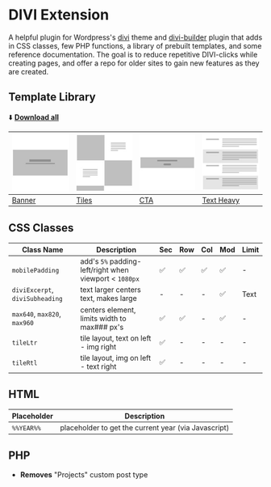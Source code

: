 # DIVI Extension

A helpful plugin for Wordpress's [divi](https://www.elegantthemes.com/gallery/divi/) theme and  [divi-builder](https://www.elegantthemes.com/plugins/divi-builder/) plugin that adds in CSS classes, few PHP functions, a library of prebuilt templates, and some reference documentation. The goal is to reduce repetitive DIVI-clicks while creating pages, and offer a repo for older sites to gain new features as they are created.

## Template Library

⬇️   **[Download all](#)**

| ![](https://raw.githubusercontent.com/davidsword/divi-extension/master/src/banner.jpg)  | ![](https://raw.githubusercontent.com/davidsword/divi-extension/master/src/tiles.jpg) | ![](https://raw.githubusercontent.com/davidsword/divi-extension/master/src/cta.jpg) | ![](https://raw.githubusercontent.com/davidsword/divi-extension/master/src/textheavy.jpg) |
| ------------- | ----- | ----- | ----- |
| [Banner](#)  | [Tiles](#) | [CTA](#) | [Text Heavy](#) |

## CSS Classes

| Class Name  | Description | Sec | Row | Col | Mod | Limit |
| ------------- | ----- | ----- | ----- | ----- | ----- | ----- |
| `mobilePadding`  | add's `5%` padding-left/right when viewport < `1080px` | ✅  | ✅  | ✅  | ✅  | - |
| `diviExcerpt`, `diviSubheading`  | text larger centers text, makes large | -  | - | -  | ✅  | Text |
| `max640`, `max820`, `max960`  | centers element, limits width to max### px's | ✅  | ✅ | -  | ✅  | - |
| `tileLtr` | tile layout, text on left - img right | ✅  | - | -  | - | - |
| `tileRtl` | tile layout, img on left - text right | ✅  | - | -  | - | - |

## HTML

| Placeholder  | Description |
| ------------- | ----- |
| `%%YEAR%%`  | placeholder to get the current year (via Javascript) |

## PHP

* **Removes** "Projects" custom post type

